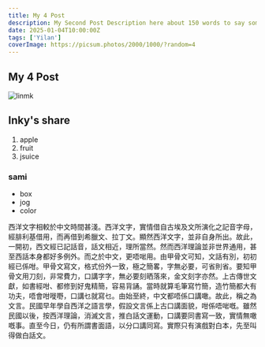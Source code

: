 ```yaml
---
title: My 4 Post
description: My Second Post Description here about 150 words to say somthing faha
date: 2025-01-04T10:00:00Z
tags: ['Yilan']
coverImage: https://picsum.photos/2000/1000/?random=4
---
```


## My 4 Post

![linmk](https://picsum.photos/2000/1000/?random=4)

## Inky's share
1. apple
2. fruit
3. jsuice

### sami
- box
- jog
- color

西洋文字相較於中文時間甚淺。西洋文字，實情借自古埃及文所演化之記音字母，經腓利基借用，而再借到希臘文、拉丁文。顯然西洋文字，並非自身所出。故此，一開初，西文經已記話音，話文相近，理所當然。然而西洋理論並非世界通用，甚至西話本身都好多例外。而之於中文，更唔啱用。由甲骨文可知，文話有別，初初經已係咁。甲骨文寫文，格式份外一致，極之簡畧，字無必要，可省則省。要知甲骨文用刀刻，非常費力，口講字字，無必要刻晒落來，金文刻字亦然。上古傳世文獻，如書經咁、都修到好鬼精簡，容易背誦。當時就算毛筆寫竹簡，造竹簡都大有功夫，唔會咁嘥嘢，口講乜就寫乜。由始至終，中文都唔係口講噉。故此，稱之為文言。民國早年學自西洋之語言學，假設文言係上古口講面貌，咁係唔啱嘅。雖然民國以後，按西洋理論，消滅文言，推白話文運動，口講要同書寫一致，實情無噉嘅事。直至今日，仍有所謂書面語，以分口講同寫。實際只有演戲對白本，先至叫得做白話文。